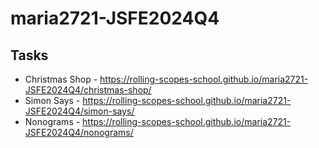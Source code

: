 # maria2721-JSFE2024Q4

## Tasks

-   Christmas Shop - https://rolling-scopes-school.github.io/maria2721-JSFE2024Q4/christmas-shop/
-   Simon Says - https://rolling-scopes-school.github.io/maria2721-JSFE2024Q4/simon-says/
-   Nonograms - https://rolling-scopes-school.github.io/maria2721-JSFE2024Q4/nonograms/
